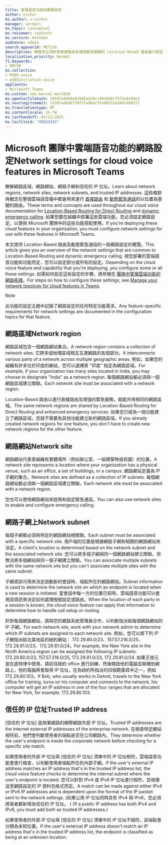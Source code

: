 ```yaml
---
title: 雲端語音功能的網路設定
author: cichur
ms.author: v-cichur
manager: serdars
ms.topic: conceptual
ms.reviewer: roykuntz
ms.service: msteams
audience: admin
search.appverid: MET150
description: 瞭解您必須針對直接路由及增強緊急服務的 Location-Based 路由進行設定的網路設定。
localization_priority: Normal
f1.keywords:
- NOCSH
ms.collection:
- M365-voice
- m365initiative-voice
appliesto:
- Microsoft Teams
ms.custom: seo-marvel-mar2020
ms.openlocfilehash: 10547a99b0e63585ae39cc90a5b0cf573a9c94e3
ms.sourcegitcommit: c528fad9db719f3fa96dc3fa99332a349cd9d317
ms.translationtype: MT
ms.contentlocale: zh-TW
ms.lasthandoff: 01/12/2021
ms.locfileid: "49834333"
---
```

# <a name="network-settings-for-cloud-voice-features-in-microsoft-teams"></a><span data-ttu-id="5b579-103">Microsoft 團隊中雲端語音功能的網路設定</span><span class="sxs-lookup"><span data-stu-id="5b579-103">Network settings for cloud voice features in Microsoft Teams</span></span>

<span data-ttu-id="5b579-104">瞭解網路區域、網路網站、網路子網和信任的 IP 位址。</span><span class="sxs-lookup"><span data-stu-id="5b579-104">Learn about network regions, network sites, network subnets, and trusted IP addresses.</span></span> <span data-ttu-id="5b579-105">這些條款與概念在整個雲端語音檔中都是用來進行 [直接路由](location-based-routing-plan.md) 和 [動態緊急通話](configure-dynamic-emergency-calling.md)的以位置為基礎的路由。</span><span class="sxs-lookup"><span data-stu-id="5b579-105">These terms and concepts are used throughout our cloud voice documentation for [Location-Based Routing for Direct Routing](location-based-routing-plan.md) and [dynamic emergency calling](configure-dynamic-emergency-calling.md).</span></span> <span data-ttu-id="5b579-106">如果您要在組織中部署這些雲端功能，您必須設定網路設定，以便與 Microsoft 團隊中的這些功能搭配使用。</span><span class="sxs-lookup"><span data-stu-id="5b579-106">If you're deploying these cloud features in your organization, you must configure network settings for use with these features in Microsoft Teams.</span></span>

<span data-ttu-id="5b579-107">本文提供 Location-Based 路由及動態緊急通話的一般網路設定的概覽。</span><span class="sxs-lookup"><span data-stu-id="5b579-107">This article gives you an overview of the network settings that are common to Location-Based Routing and dynamic emergency calling.</span></span> <span data-ttu-id="5b579-108">視您部署的雲端語音功能和功能而定，您可以設定部分或所有的設定。</span><span class="sxs-lookup"><span data-stu-id="5b579-108">Depending on the cloud voice feature and capability that you're deploying, you configure some or all these settings.</span></span> <span data-ttu-id="5b579-109">如需如何設定這些設定的步驟，請參閱在 [團隊中管理雲端功能的網路拓撲](manage-your-network-topology.md)。</span><span class="sxs-lookup"><span data-stu-id="5b579-109">For steps on how to configure these settings, see [Manage your network topology for cloud features in Teams](manage-your-network-topology.md).</span></span>

> [!NOTE]
> <span data-ttu-id="5b579-110">此功能的設定主題中記錄了網路設定的任何特定功能需求。</span><span class="sxs-lookup"><span data-stu-id="5b579-110">Any feature-specific requirements for network settings are documented in the configuration topics for that feature.</span></span>

## <a name="network-region"></a><span data-ttu-id="5b579-111">網路區域</span><span class="sxs-lookup"><span data-stu-id="5b579-111">Network region</span></span>

<span data-ttu-id="5b579-112">網路區域包含一個網路網站集合。</span><span class="sxs-lookup"><span data-stu-id="5b579-112">A network region contains a collection of network sites.</span></span> <span data-ttu-id="5b579-113">它跨多個地理區域相互互連網路的各個部分。</span><span class="sxs-lookup"><span data-stu-id="5b579-113">It interconnects various parts of a network across multiple geographic areas.</span></span> <span data-ttu-id="5b579-114">例如，如果您的組織有許多位於印度的網站，您可以選擇將 "印度" 指定為網路區域。</span><span class="sxs-lookup"><span data-stu-id="5b579-114">For example, if your organization has many sites located in India, you may choose to designate "India" as a network region.</span></span> <span data-ttu-id="5b579-115">每個網路網站都必須與一個網路區域建立關聯。</span><span class="sxs-lookup"><span data-stu-id="5b579-115">Each network site must be associated with a network region.</span></span>

<span data-ttu-id="5b579-116">Location-Based 路由以進行直接路由及增強的緊急服務，就能共用相同的網路區域。</span><span class="sxs-lookup"><span data-stu-id="5b579-116">The same network regions are shared by Location-Based Routing for Direct Routing and enhanced emergency services.</span></span> <span data-ttu-id="5b579-117">如果您已經為一個功能建立了網路區域，您就不需要為其他功能建立新的網路區域。</span><span class="sxs-lookup"><span data-stu-id="5b579-117">If you already created network regions for one feature, you don't have to create new network regions for the other feature.</span></span>

## <a name="network-site"></a><span data-ttu-id="5b579-118">網路網站</span><span class="sxs-lookup"><span data-stu-id="5b579-118">Network site</span></span>

<span data-ttu-id="5b579-119">網路網站代表貴組織有實體場所（例如辦公室、一組建築物或校園）的位置。</span><span class="sxs-lookup"><span data-stu-id="5b579-119">A network site represents a location where your organization has a physical venue, such as an office, a set of buildings, or a campus.</span></span> <span data-ttu-id="5b579-120">網路網站定義為 IP 子網的集合。</span><span class="sxs-lookup"><span data-stu-id="5b579-120">Network sites are defined as a collection of IP subnets.</span></span> <span data-ttu-id="5b579-121">每個網路網站都必須與一個網路區域建立關聯。</span><span class="sxs-lookup"><span data-stu-id="5b579-121">Each network site must be associated with a network region.</span></span>

<span data-ttu-id="5b579-122">您也可以使用網路網站來啟用和設定緊急通話。</span><span class="sxs-lookup"><span data-stu-id="5b579-122">You can also use network sites to enable and configure emergency calling.</span></span>

## <a name="network-subnet"></a><span data-ttu-id="5b579-123">網路子網上</span><span class="sxs-lookup"><span data-stu-id="5b579-123">Network subnet</span></span>

<span data-ttu-id="5b579-124">每個子網都必須與特定的網路網站相關聯。</span><span class="sxs-lookup"><span data-stu-id="5b579-124">Each subnet must be associated with a specific network site.</span></span> <span data-ttu-id="5b579-125">用戶端的位置是根據網路子網和相關的網路網站來決定。</span><span class="sxs-lookup"><span data-stu-id="5b579-125">A client's location is determined based on the network subnet and the associated network site.</span></span> <span data-ttu-id="5b579-126">您可以將多個子網與同一個網路網站建立關聯，但無法將多個網站與同一個子網建立關聯。</span><span class="sxs-lookup"><span data-stu-id="5b579-126">You can associate multiple subnets with the same network site but you can't associate multiple sites with the same subnet.</span></span>

<span data-ttu-id="5b579-127">子網資訊可用來決定啟動新的會話時，端點所在的網路網站。</span><span class="sxs-lookup"><span data-stu-id="5b579-127">Subnet information is used to determine the network site on which an endpoint is located when a new session is initiated.</span></span> <span data-ttu-id="5b579-128">當會話中每一方的位置已知時，雲端語音功能可以套用該資訊來決定如何處理撥號設定或路由。</span><span class="sxs-lookup"><span data-stu-id="5b579-128">When the location of each party in a session is known, the cloud voice feature can apply that information to determine how to handle call setup or routing.</span></span>

<span data-ttu-id="5b579-129">針對每個網路網站，請與您的網路系統管理員合作，以判斷指派給每個網路網站的 IP 子網。</span><span class="sxs-lookup"><span data-stu-id="5b579-129">For each network site, work with your network admin to determine which IP subnets are assigned to each network site.</span></span> <span data-ttu-id="5b579-130">例如，您可以將下列 IP 子網指派給北美地區的紐約網站： 172.29.80.0/23、157.57.216.0/25、172.29.91.0/23、172.29.81.0/24。</span><span class="sxs-lookup"><span data-stu-id="5b579-130">For example, the New York site in the North America region can be assigned the following IP subnets: 172.29.80.0/23, 157.57.216.0/25, 172.29.91.0/23, 172.29.81.0/24.</span></span> <span data-ttu-id="5b579-131">如果王俊元是在底特律中使用，請前往紐約 office 進行訓練，然後開啟他的電腦並聯機到網路上，他的電腦將會取得 IP 位址，在為紐約所指派的四個範圍其中之一，例如172.29.80.103。</span><span class="sxs-lookup"><span data-stu-id="5b579-131">If Bob, who usually works in Detroit, travels to the New York office for training, turns on his computer and connects to the network, his computer will get an IP address in one of the four ranges that are allocated for New York, for example, 172.29.80.103.</span></span>

## <a name="trusted-ip-address"></a><span data-ttu-id="5b579-132">信任的 IP 位址</span><span class="sxs-lookup"><span data-stu-id="5b579-132">Trusted IP address</span></span>

<span data-ttu-id="5b579-133">[信任的 IP 位址] 是商業網路的網際網路外部 IP 位址。</span><span class="sxs-lookup"><span data-stu-id="5b579-133">Trusted IP addresses are the internet external IP addresses of the enterprise network.</span></span> <span data-ttu-id="5b579-134">在檢查特定網站相符前，他們會判斷使用者的端點是否在公司網路內。</span><span class="sxs-lookup"><span data-stu-id="5b579-134">They determine whether the user's endpoint is inside the corporate network before checking for a specific site match.</span></span>

<span data-ttu-id="5b579-135">如果使用者的外部 IP 位址與 [信任的 IP 位址] 清單中的 IP 位址相符，雲端語音功能會進行檢查，以判斷使用者端點所在的內部子網。</span><span class="sxs-lookup"><span data-stu-id="5b579-135">If the user's external IP address matches an IP address that's in the trusted IP address list, the cloud voice feature checks to determine the internal subnet where the user's endpoint is located.</span></span> <span data-ttu-id="5b579-136">您可以針對 IPv4 或 IPv6 IP 位址進行相符，並視傳送至網路設定的 IP 資料包格式而定。</span><span class="sxs-lookup"><span data-stu-id="5b579-136">A match can be made against either IPv4 or IPv6 IP addresses and is dependent upon the format of the IP packet sent to the network settings.</span></span> <span data-ttu-id="5b579-137"> (如果公用 IP 位址同時具有 IPv4 與 IPv6，您必須將兩者都新增為信任的 IP 位址。 ) </span><span class="sxs-lookup"><span data-stu-id="5b579-137">(If a public IP address has both IPv4 and IPv6, you must add both as trusted IP addresses.)</span></span>

<span data-ttu-id="5b579-138">如果使用者的外部 IP 位址與 [信任的 IP 位址] 清單中的 IP 位址不相符，該端點會分類為未知位置。</span><span class="sxs-lookup"><span data-stu-id="5b579-138">If the user's external IP address doesn't match an IP address that's in the trusted IP address list, the endpoint is classified as being at an unknown location.</span></span>
